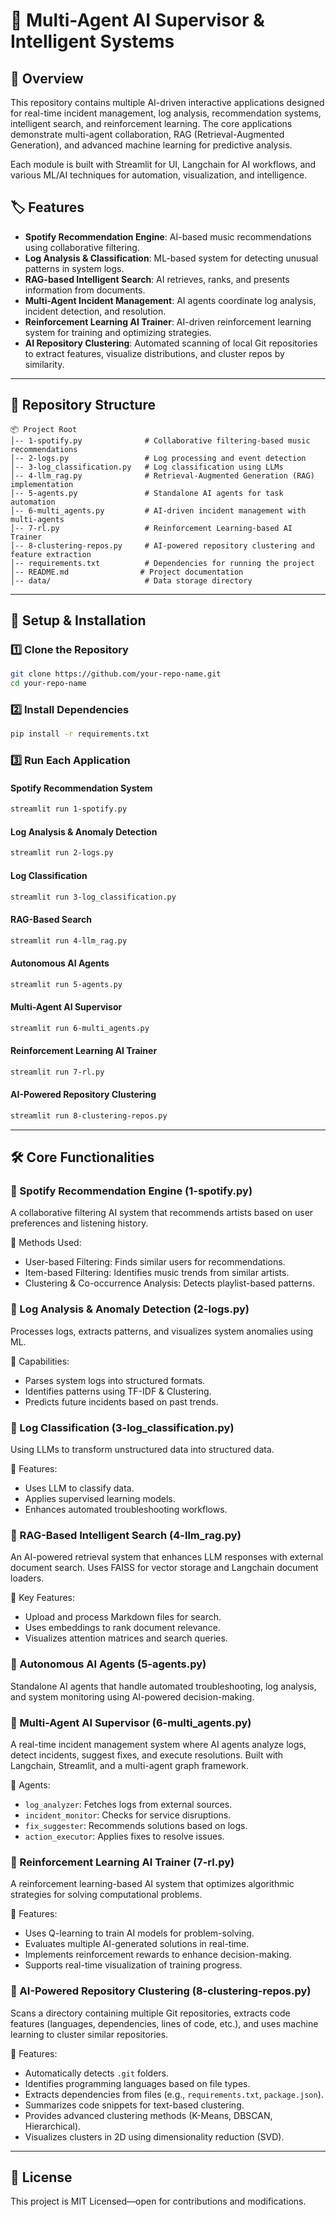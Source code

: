 # 🚀 Multi-Agent AI Supervisor & Intelligent Systems

## 📌 Overview

This repository contains multiple AI-driven interactive applications designed for real-time incident management, log analysis, recommendation systems, intelligent search, and reinforcement learning. The core applications demonstrate multi-agent collaboration, RAG (Retrieval-Augmented Generation), and advanced machine learning for predictive analysis.

Each module is built with Streamlit for UI, Langchain for AI workflows, and various ML/AI techniques for automation, visualization, and intelligence.

## 🏷️ Features

- **Spotify Recommendation Engine**: AI-based music recommendations using collaborative filtering.
- **Log Analysis & Classification**: ML-based system for detecting unusual patterns in system logs.
- **RAG-based Intelligent Search**: AI retrieves, ranks, and presents information from documents.
- **Multi-Agent Incident Management**: AI agents coordinate log analysis, incident detection, and resolution.
- **Reinforcement Learning AI Trainer**: AI-driven reinforcement learning system for training and optimizing strategies.
- **AI Repository Clustering**: Automated scanning of local Git repositories to extract features, visualize distributions, and cluster repos by similarity.

---

## 💂️️ Repository Structure

```text
📦 Project Root
│-- 1-spotify.py              # Collaborative filtering-based music recommendations
│-- 2-logs.py                 # Log processing and event detection
│-- 3-log_classification.py   # Log classification using LLMs
│-- 4-llm_rag.py              # Retrieval-Augmented Generation (RAG) implementation
│-- 5-agents.py               # Standalone AI agents for task automation
│-- 6-multi_agents.py         # AI-driven incident management with multi-agents
│-- 7-rl.py                   # Reinforcement Learning-based AI Trainer
│-- 8-clustering-repos.py     # AI-powered repository clustering and feature extraction
│-- requirements.txt          # Dependencies for running the project
│-- README.md                # Project documentation
│-- data/                     # Data storage directory
```

---

## 🚀 Setup & Installation

### 1️⃣ Clone the Repository

```sh
git clone https://github.com/your-repo-name.git
cd your-repo-name
```

### 2️⃣ Install Dependencies

```sh
pip install -r requirements.txt
```

### 3️⃣ Run Each Application

#### Spotify Recommendation System

```sh
streamlit run 1-spotify.py
```

#### Log Analysis & Anomaly Detection

```sh
streamlit run 2-logs.py
```

#### Log Classification

```sh
streamlit run 3-log_classification.py
```

#### RAG-Based Search

```sh
streamlit run 4-llm_rag.py
```

#### Autonomous AI Agents

```sh
streamlit run 5-agents.py
```

#### Multi-Agent AI Supervisor

```sh
streamlit run 6-multi_agents.py
```

#### Reinforcement Learning AI Trainer

```sh
streamlit run 7-rl.py
```

#### AI-Powered Repository Clustering

```sh
streamlit run 8-clustering-repos.py
```

---

## 🛠️ Core Functionalities

### 🔹 Spotify Recommendation Engine (1-spotify.py)

A collaborative filtering AI system that recommends artists based on user preferences and listening history.

🔹 Methods Used:

- User-based Filtering: Finds similar users for recommendations.
- Item-based Filtering: Identifies music trends from similar artists.
- Clustering & Co-occurrence Analysis: Detects playlist-based patterns.

### 🔹 Log Analysis & Anomaly Detection (2-logs.py)

Processes logs, extracts patterns, and visualizes system anomalies using ML.

🔹 Capabilities:

- Parses system logs into structured formats.
- Identifies patterns using TF-IDF & Clustering.
- Predicts future incidents based on past trends.

### 🔹 Log Classification (3-log_classification.py)

Using LLMs to transform unstructured data into structured data.

🔹 Features:

- Uses LLM to classify data.
- Applies supervised learning models.
- Enhances automated troubleshooting workflows.

### 🔹 RAG-Based Intelligent Search (4-llm_rag.py)

An AI-powered retrieval system that enhances LLM responses with external document search. Uses FAISS for vector storage and Langchain document loaders.

🔹 Key Features:

- Upload and process Markdown files for search.
- Uses embeddings to rank document relevance.
- Visualizes attention matrices and search queries.

### 🔹 Autonomous AI Agents (5-agents.py)

Standalone AI agents that handle automated troubleshooting, log analysis, and system monitoring using AI-powered decision-making.

### 🔹 Multi-Agent AI Supervisor (6-multi_agents.py)

A real-time incident management system where AI agents analyze logs, detect incidents, suggest fixes, and execute resolutions. Built with Langchain, Streamlit, and a multi-agent graph framework.

🔹 Agents:

- `log_analyzer`: Fetches logs from external sources.
- `incident_monitor`: Checks for service disruptions.
- `fix_suggester`: Recommends solutions based on logs.
- `action_executor`: Applies fixes to resolve issues.

### 🔹 Reinforcement Learning AI Trainer (7-rl.py)

A reinforcement learning-based AI system that optimizes algorithmic strategies for solving computational problems.

🔹 Features:

- Uses Q-learning to train AI models for problem-solving.
- Evaluates multiple AI-generated solutions in real-time.
- Implements reinforcement rewards to enhance decision-making.
- Supports real-time visualization of training progress.

### 🔹 AI-Powered Repository Clustering (8-clustering-repos.py)

Scans a directory containing multiple Git repositories, extracts code features (languages, dependencies, lines of code, etc.), and uses machine learning to cluster similar repositories.

🔹 Features:

- Automatically detects `.git` folders.
- Identifies programming languages based on file types.
- Extracts dependencies from files (e.g., `requirements.txt`, `package.json`).
- Summarizes code snippets for text-based clustering.
- Provides advanced clustering methods (K-Means, DBSCAN, Hierarchical).
- Visualizes clusters in 2D using dimensionality reduction (SVD).

---

## 📝 License

This project is MIT Licensed—open for contributions and modifications.
